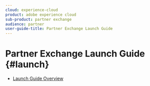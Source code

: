 ```yaml
---
cloud: experience-cloud
product: adobe experience cloud
sub-product: partner exchange
audience: partner
user-guide-title: Partner Exchange Launch Guide
---
```


# Partner Exchange Launch Guide {#launch}

+ [Launch Guide Overview](launch-overview.md)
